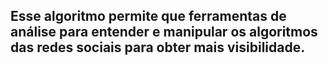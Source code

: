 ## Esse algoritmo permite que ferramentas de análise para entender e manipular os  algoritmos das redes sociais para obter mais visibilidade.
